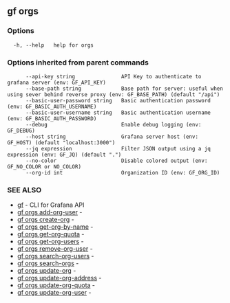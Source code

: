 ## gf orgs



### Options

```
  -h, --help   help for orgs
```

### Options inherited from parent commands

```
      --api-key string               API Key to authenticate to grafana server (env: GF_API_KEY)
      --base-path string             Base path for server: useful when using sever behind reverse proxy (env: GF_BASE_PATH) (default "/api")
      --basic-user-password string   Basic authentication password (env: GF_BASIC_AUTH_USERNAME)
      --basic-user-username string   Basic authentication username (env: GF_BASIC_AUTH_PASSWORD)
      --debug                        Enable debug logging (env: GF_DEBUG)
      --host string                  Grafana server host (env: GF_HOST) (default "localhost:3000")
      --jq expression                Filter JSON output using a jq expression (env: GF_JQ) (default ".")
      --no-color                     Disable colored output (env: GF_NO_COLOR or NO_COLOR)
      --org-id int                   Organization ID (env: GF_ORG_ID)
```

### SEE ALSO

* [gf](gf.md)	 - CLI for Grafana API
* [gf orgs add-org-user](gf_orgs_add-org-user.md)	 - 
* [gf orgs create-org](gf_orgs_create-org.md)	 - 
* [gf orgs get-org-by-name](gf_orgs_get-org-by-name.md)	 - 
* [gf orgs get-org-quota](gf_orgs_get-org-quota.md)	 - 
* [gf orgs get-org-users](gf_orgs_get-org-users.md)	 - 
* [gf orgs remove-org-user](gf_orgs_remove-org-user.md)	 - 
* [gf orgs search-org-users](gf_orgs_search-org-users.md)	 - 
* [gf orgs search-orgs](gf_orgs_search-orgs.md)	 - 
* [gf orgs update-org](gf_orgs_update-org.md)	 - 
* [gf orgs update-org-address](gf_orgs_update-org-address.md)	 - 
* [gf orgs update-org-quota](gf_orgs_update-org-quota.md)	 - 
* [gf orgs update-org-user](gf_orgs_update-org-user.md)	 - 

